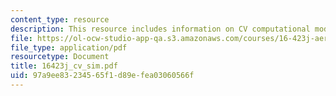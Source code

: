 ```yaml
---
content_type: resource
description: This resource includes information on CV computational model.
file: https://ol-ocw-studio-app-qa.s3.amazonaws.com/courses/16-423j-aerospace-biomedical-and-life-support-engineering-spring-2006/97a9ee83234565f1d89efea03060566f_16423j_cv_sim.pdf
file_type: application/pdf
resourcetype: Document
title: 16423j_cv_sim.pdf
uid: 97a9ee83-2345-65f1-d89e-fea03060566f
---
```

